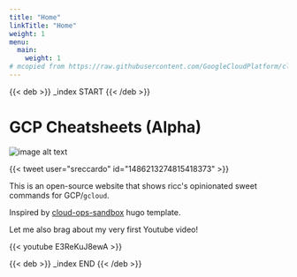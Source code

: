 ```yaml
---
title: "Home"
linkTitle: "Home"
weight: 1
menu:
  main:
    weight: 1
# mcopied from https://raw.githubusercontent.com/GoogleCloudPlatform/cloud-ops-sandbox/main/website/content/en/docs/_index.md
---
```

{{< deb >}} _index START {{< /deb >}}

# GCP Cheatsheets (Alpha) 

<!-- 
From: https://github.com/priyankavergadia/google-cloud-4-words
-->
![image alt text](/images/cheatsheet-dark.png)

{{< tweet user="sreccardo" id="1486213274815418373" >}}


This is an open-source website that shows ricc's opinionated sweet commands
for GCP/`gcloud`.

Inspired by [cloud-ops-sandbox](https://raw.githubusercontent.com/GoogleCloudPlatform/cloud-ops-sandbox/main/website/content/en/docs/_index.md) hugo template.

Let me also brag about my very first Youtube video!
<!-- 
from:https://discourse.gohugo.io/t/what-is-the-difference-between-index-md-and-index-md/10330

`_index.md` is the content page for the list type of pages, i.e. pages that has children – home page, section page, taxonomy lists and taxonomy terms. These can contain resources in the form of images, JSON files etc., but not other pages. And the bundle is restricted to the same folder level.
-->


{{< youtube E3ReKuJ8ewA >}}
<!-- 
Art of SLOs shortcode
# Hugo shortcode
https://gohugo.io/content-management/shortcodes/
-->

{{< deb >}} _index END {{< /deb >}}


